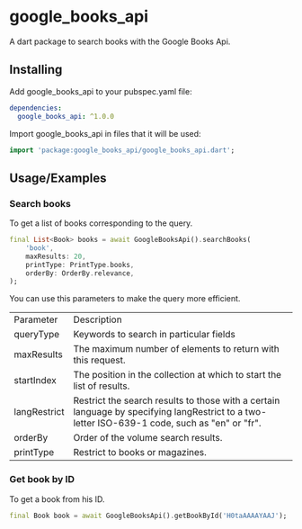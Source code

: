 
# google_books_api

A dart package to search books with the Google Books Api.


## Installing

Add google_books_api to your pubspec.yaml file:

```yaml
dependencies:
  google_books_api: ^1.0.0
```
Import google_books_api in files that it will be used:

```dart
import 'package:google_books_api/google_books_api.dart';
```    
## Usage/Examples

### Search books
To get a list of books corresponding to the query.
```dart
final List<Book> books = await GoogleBooksApi().searchBooks(
    'book',
    maxResults: 20,
    printType: PrintType.books,
    orderBy: OrderBy.relevance,
);
```
You can use this parameters to make the query more efficient.

<table>
    <tr>
        <td>Parameter</td>
        <td>Description</td>
    </tr>
    <tr>
        <td>queryType</td>
        <td>Keywords to search in particular fields</td>
    </tr>
    <tr>
        <td>maxResults</td>
        <td>The maximum number of elements to return with this request.</td>
    </tr>
    <tr>
        <td>startIndex</td>
        <td>The position in the collection at which to start the list of results.</td>
    </tr>
    <tr>
        <td>langRestrict</td>
        <td>Restrict the search results to those with a certain language by specifying langRestrict to a two-letter ISO-639-1 code, such as "en" or "fr".</td>
    </tr>
    <tr>
        <td>orderBy</td>
        <td>Order of the volume search results.</td>
    </tr>
    <tr>
        <td>printType</td>
        <td>Restrict to books or magazines.</td>
    </tr>
</table>

### Get book by ID
To get a book from his ID.
```dart
final Book book = await GoogleBooksApi().getBookById('H0taAAAAYAAJ');
```

